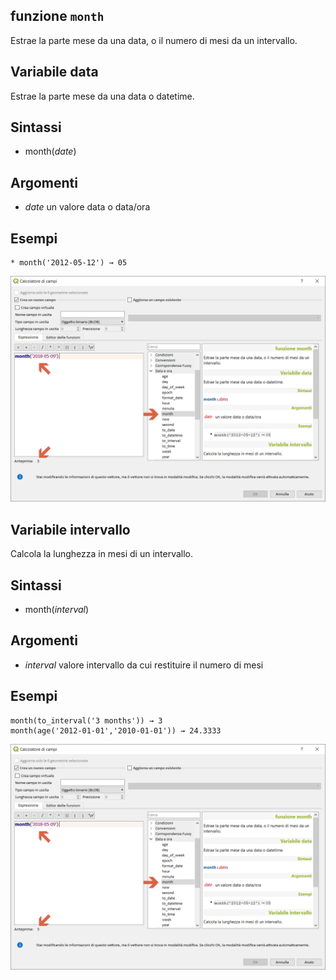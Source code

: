 ## funzione `month`

Estrae la parte mese da una data, o il numero di mesi da un intervallo.

## Variabile data

Estrae la parte mese da una data o datetime.

## Sintassi

* month(_date_)

## Argomenti

* _date_ un valore data o data/ora

## Esempi
```
* month('2012-05-12') → 05
```

<img src="/img/data_e_ora/month1.png">

## Variabile intervallo

Calcola la lunghezza in mesi di un intervallo.

## Sintassi

* month(_interval_)

## Argomenti

* _interval_ valore intervallo da cui restituire il numero di mesi

## Esempi
```
month(to_interval('3 months')) → 3
month(age('2012-01-01','2010-01-01')) → 24.3333
```

<img src="/img/data_e_ora/month1.png">